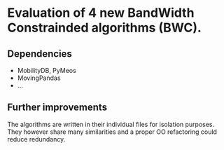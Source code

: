 # Evaluation of 4 new BandWidth Constrainded algorithms (BWC).

## Dependencies
* MobilityDB, PyMeos
* MovingPandas
* ...

## Further improvements
The algorithms are written in their individual files for isolation purposes. They 
however share many similarities and a proper OO refactoring could reduce redundancy.
